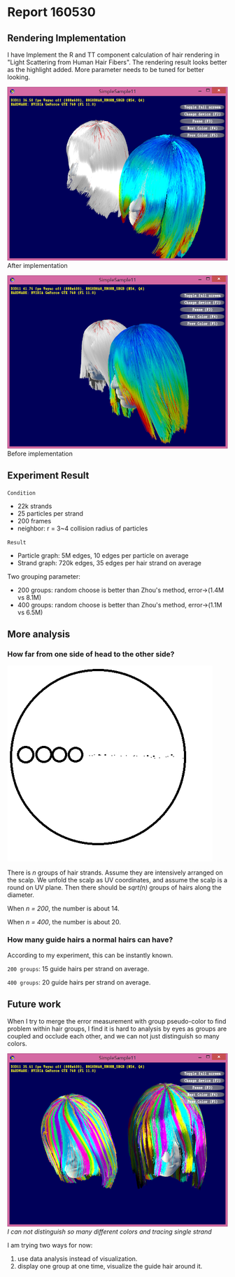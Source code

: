 # Report 160530

## Rendering Implementation
I have Implement the R and TT component calculation of hair rendering in "Light Scattering from Human Hair Fibers". The rendering result looks better as the highlight added. More parameter needs to be tuned for better looking.

![](0530p1.png)  
After implementation

![](0530p2.png)  
Before implementation

## Experiment Result

`Condition`  
* 22k strands  
* 25 particles per strand  
* 200 frames  
* neighbor: r = 3~4 collision radius of particles

`Result`  
* Particle graph: 5M edges, 10 edges per particle on average
* Strand graph: 720k edges, 35 edges per hair strand on average

Two grouping parameter:  
* 200 groups: random choose is better than Zhou's method, error->(1.4M vs 8.1M)
* 400 groups: random choose is better than Zhou's method, error->(1.1M vs 6.5M)

## More analysis

### How far from one side of head to the other side?

![](0530p3.png)

There is _n_ groups of hair strands. Assume they are intensively arranged on the scalp. We unfold the scalp as UV coordinates, and assume the scalp is a round on UV plane. Then there should be _sqrt(n)_ groups of hairs along the diameter.

When _n = 200_, the number is about 14.

When _n = 400_, the number is about 20.

### How many guide hairs a normal hairs can have?

According to my experiment, this can be instantly known.

`200 groups`: 15 guide hairs per strand on average.

`400 groups`: 20 guide hairs per strand on average.

## Future work

When I try to merge the error measurement with group pseudo-color to find problem within hair groups, I find it is hard to analysis by eyes as groups are coupled and occlude each other, and we can not just
distinguish so many colors.

![](0530p7.png)   
_I can not distinguish so many different colors and tracing single strand_

I am trying two ways for now:

1. use data analysis instead of visualization.
2. display one group at one time, visualize the guide hair around it.
